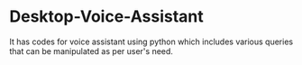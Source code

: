 # Desktop-Voice-Assistant
It has codes for voice assistant using python which includes various queries that can be manipulated as per user's need.
